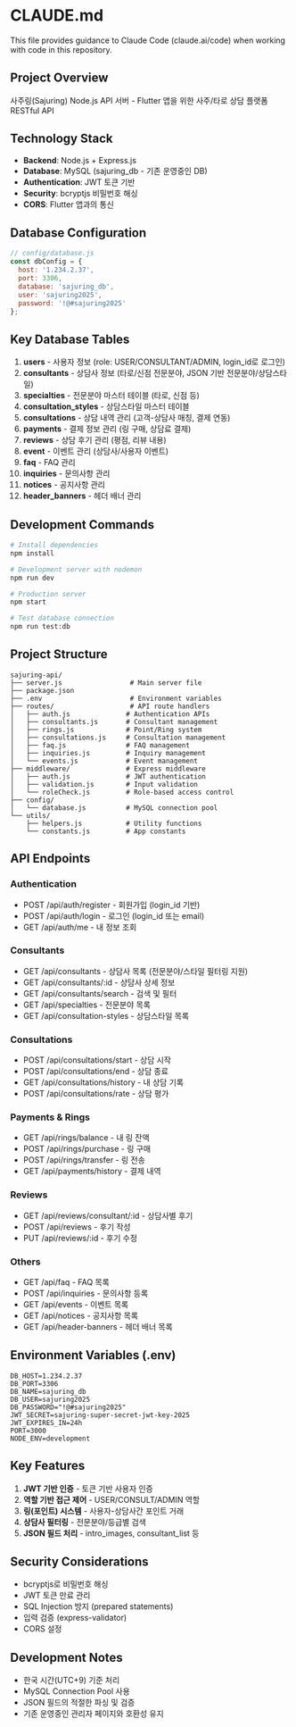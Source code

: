 # CLAUDE.md

This file provides guidance to Claude Code (claude.ai/code) when working with code in this repository.

## Project Overview

사주링(Sajuring) Node.js API 서버 - Flutter 앱을 위한 사주/타로 상담 플랫폼 RESTful API

## Technology Stack

- **Backend**: Node.js + Express.js
- **Database**: MySQL (sajuring_db - 기존 운영중인 DB)
- **Authentication**: JWT 토큰 기반
- **Security**: bcryptjs 비밀번호 해싱
- **CORS**: Flutter 앱과의 통신

## Database Configuration

```javascript
// config/database.js
const dbConfig = {
  host: '1.234.2.37',
  port: 3306,
  database: 'sajuring_db',
  user: 'sajuring2025',
  password: '!@#sajuring2025'
};
```

## Key Database Tables

1. **users** - 사용자 정보 (role: USER/CONSULTANT/ADMIN, login_id로 로그인)
2. **consultants** - 상담사 정보 (타로/신점 전문분야, JSON 기반 전문분야/상담스타일)
3. **specialties** - 전문분야 마스터 테이블 (타로, 신점 등)
4. **consultation_styles** - 상담스타일 마스터 테이블
5. **consultations** - 상담 내역 관리 (고객-상담사 매칭, 결제 연동)
6. **payments** - 결제 정보 관리 (링 구매, 상담료 결제)
7. **reviews** - 상담 후기 관리 (평점, 리뷰 내용)
8. **event** - 이벤트 관리 (상담사/사용자 이벤트)
9. **faq** - FAQ 관리
10. **inquiries** - 문의사항 관리
11. **notices** - 공지사항 관리
12. **header_banners** - 헤더 배너 관리

## Development Commands

```bash
# Install dependencies
npm install

# Development server with nodemon
npm run dev

# Production server
npm start

# Test database connection
npm run test:db
```

## Project Structure

```
sajuring-api/
├── server.js                 # Main server file
├── package.json
├── .env                      # Environment variables
├── routes/                   # API route handlers
│   ├── auth.js              # Authentication APIs
│   ├── consultants.js       # Consultant management
│   ├── rings.js             # Point/Ring system
│   ├── consultations.js     # Consultation management
│   ├── faq.js               # FAQ management
│   ├── inquiries.js         # Inquiry management
│   └── events.js            # Event management
├── middleware/              # Express middleware
│   ├── auth.js              # JWT authentication
│   ├── validation.js        # Input validation
│   └── roleCheck.js         # Role-based access control
├── config/
│   └── database.js          # MySQL connection pool
└── utils/
    ├── helpers.js           # Utility functions
    └── constants.js         # App constants
```

## API Endpoints

### Authentication
- POST /api/auth/register - 회원가입 (login_id 기반)
- POST /api/auth/login - 로그인 (login_id 또는 email)
- GET /api/auth/me - 내 정보 조회

### Consultants
- GET /api/consultants - 상담사 목록 (전문분야/스타일 필터링 지원)
- GET /api/consultants/:id - 상담사 상세 정보
- GET /api/consultants/search - 검색 및 필터
- GET /api/specialties - 전문분야 목록
- GET /api/consultation-styles - 상담스타일 목록

### Consultations
- POST /api/consultations/start - 상담 시작
- POST /api/consultations/end - 상담 종료
- GET /api/consultations/history - 내 상담 기록
- POST /api/consultations/rate - 상담 평가

### Payments & Rings
- GET /api/rings/balance - 내 링 잔액
- POST /api/rings/purchase - 링 구매
- POST /api/rings/transfer - 링 전송
- GET /api/payments/history - 결제 내역

### Reviews
- GET /api/reviews/consultant/:id - 상담사별 후기
- POST /api/reviews - 후기 작성
- PUT /api/reviews/:id - 후기 수정

### Others
- GET /api/faq - FAQ 목록
- POST /api/inquiries - 문의사항 등록
- GET /api/events - 이벤트 목록
- GET /api/notices - 공지사항 목록
- GET /api/header-banners - 헤더 배너 목록

## Environment Variables (.env)

```
DB_HOST=1.234.2.37
DB_PORT=3306
DB_NAME=sajuring_db
DB_USER=sajuring2025
DB_PASSWORD="!@#sajuring2025"
JWT_SECRET=sajuring-super-secret-jwt-key-2025
JWT_EXPIRES_IN=24h
PORT=3000
NODE_ENV=development
```

## Key Features

1. **JWT 기반 인증** - 토큰 기반 사용자 인증
2. **역할 기반 접근 제어** - USER/CONSULT/ADMIN 역할
3. **링(포인트) 시스템** - 사용자-상담사간 포인트 거래
4. **상담사 필터링** - 전문분야/등급별 검색
5. **JSON 필드 처리** - intro_images, consultant_list 등

## Security Considerations

- bcryptjs로 비밀번호 해싱
- JWT 토큰 만료 관리
- SQL Injection 방지 (prepared statements)
- 입력 검증 (express-validator)
- CORS 설정

## Development Notes

- 한국 시간(UTC+9) 기준 처리
- MySQL Connection Pool 사용
- JSON 필드의 적절한 파싱 및 검증
- 기존 운영중인 관리자 페이지와 호환성 유지